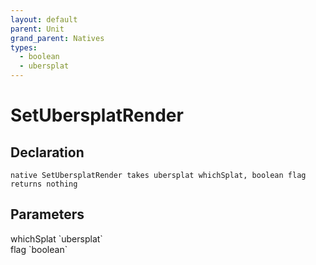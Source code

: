 ```yaml
---
layout: default
parent: Unit
grand_parent: Natives
types:
  - boolean
  - ubersplat
---
```


# SetUbersplatRender

## Declaration

```
native SetUbersplatRender takes ubersplat whichSplat, boolean flag returns nothing
```

## Parameters
<dl>
  <dt>whichSplat `ubersplat`</dt>
  <dd></dd>

  <dt>flag `boolean`</dt>
  <dd></dd>
</dl>